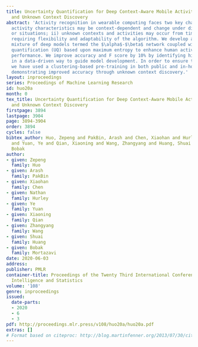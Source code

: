 ```yaml
---
title: Uncertainty Quantification for Deep Context-Aware Mobile Activity Recognition
  and Unknown Context Discovery
abstract: 'Activity recognition in wearable computing faces two key challenges: i)
  activity characteristics may be context-dependent and change under different contexts
  or situations; ii) unknown contexts and activities may occur from time to time,
  requiring flexibility and adaptability of the algorithm. We develop a context-aware
  mixture of deep models termed the $\alpha$-$\beta$ network coupled with uncertainty
  quantification (UQ) based upon maximum entropy to enhance human activity recognition
  performance. We improve accuracy and F score by 10% by identifying high-level contexts
  in a data-driven way to guide model development. In order to ensure training stability,
  we have used a clustering-based pre-training in both public and in-house datasets,
  demonstrating improved accuracy through unknown context discovery.'
layout: inproceedings
series: Proceedings of Machine Learning Research
id: huo20a
month: 0
tex_title: Uncertainty Quantification for Deep Context-Aware Mobile Activity Recognition
  and Unknown Context Discovery
firstpage: 3894
lastpage: 3904
page: 3894-3904
order: 3894
cycles: false
bibtex_author: Huo, Zepeng and PakBin, Arash and Chen, Xiaohan and Hurley, Nathan
  and Yuan, Ye and Qian, Xiaoning and Wang, Zhangyang and Huang, Shuai and Mortazavi,
  Bobak
author:
- given: Zepeng
  family: Huo
- given: Arash
  family: PakBin
- given: Xiaohan
  family: Chen
- given: Nathan
  family: Hurley
- given: Ye
  family: Yuan
- given: Xiaoning
  family: Qian
- given: Zhangyang
  family: Wang
- given: Shuai
  family: Huang
- given: Bobak
  family: Mortazavi
date: 2020-06-03
address: 
publisher: PMLR
container-title: Proceedings of the Twenty Third International Conference on Artificial
  Intelligence and Statistics
volume: '108'
genre: inproceedings
issued:
  date-parts:
  - 2020
  - 6
  - 3
pdf: http://proceedings.mlr.press/v108/huo20a/huo20a.pdf
extras: []
# Format based on citeproc: http://blog.martinfenner.org/2013/07/30/citeproc-yaml-for-bibliographies/
---
```

